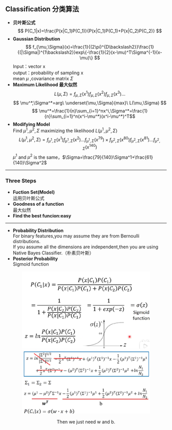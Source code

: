 ## Classification 分类算法
+ **贝叶斯公式**
$$ P(C_1|x)=\frac{P(x|C_1)P(C_1)}{P(x|C_1)P(C_1)+P(x|C_2)P(C_2)} $$  
+ **Gaussian Distribution**
$$ f_{\mu,\Sigma}(x)=\frac{1}{(2\pi)^{D\backslash2}}\frac{1}{(|\Sigma|)^{1\backslash2}}exp\{-\frac{1}{2}(x-\mu)^T\Sigma^{-1}(x-\mu)\} $$
Input：vector x  
output：probability of sampling x  
mean $\mu$ ,covariance matrix $\Sigma$  
+ **Maximum Likelihood 最大似然**
$$ L(\mu,\Sigma)=f_{\mu,\Sigma}(x^1)f_{\mu,\Sigma}(x^2)f_{\mu,\Sigma}(x^3)...$$
$$ \mu^*,\Sigma^*=arg\ \underset{\mu,\Sigma}{max}\ L(\mu,\Sigma) $$
$$ \mu^*=\frac{1}{n}\sum_{i=1}^nx^i,\Sigma^*=\frac{1}{n}\sum_{i=1}^n(x^i-\mu^*)(x^i-\mu^*)^T$$
+ **Modifying Model**  
Find $\mu^1,\mu^2,\Sigma$ maximizing the likelihood $L(\mu^1,\mu^2,\Sigma)$
$$ L(\mu^1,\mu^2,\Sigma)=f_{\mu^1,\Sigma}(x^1)f_{\mu^1,\Sigma}(x^2)...f_{\mu^1,\Sigma}(x^{79})\times f_{\mu^2,\Sigma}(x^{80})f_{\mu^2,\Sigma}(x^{81})...f_{\mu^2,\Sigma}(x^{140})$$
$\mu^1$ and $\mu^2$ is the same，$\Sigma=\frac{79}{140}\Sigma^1+\frac{61}{140}\Sigma^2$  
---
### Three Steps  
+ **Fuction Set(Model)**  
运用贝叶斯公式
+ **Goodness of a function**  
最大似然
+ **Find the best funcion:easy**  
---
+ **Probability Distribution**  
For binary features,you may assume they are from Bernoulli distributions.  
If you assume all the dimensions are independent,then you are using Native Bayes Classifier.（朴素贝叶斯）  
+ **Posterior Probability**  
Sigmoid function  
<div align=center><img src="https://github.com/AmeliaaChan/Machine_Learning/blob/main/Note/Image/Cla1.png?raw=true" width="400px"><div\>  
<div align=center><img src="https://github.com/AmeliaaChan/Machine_Learning/blob/main/Note/Image/Cla2.png?raw=true" width="400px"><div\>  
  
Then we just need w and b.




